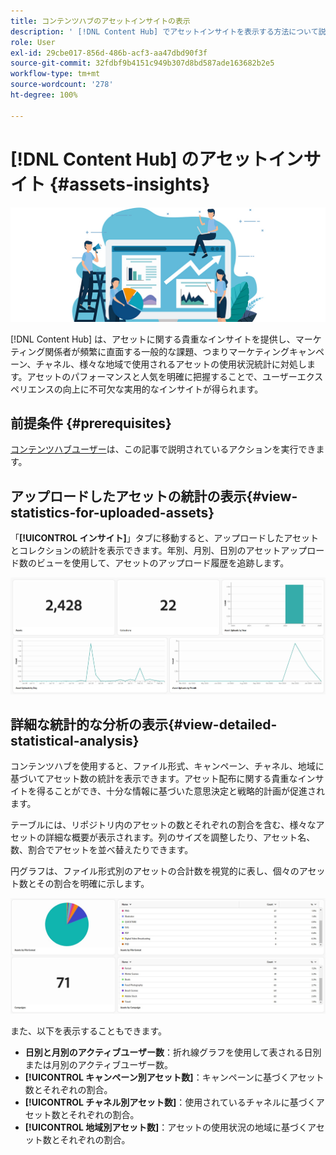 ```yaml
---
title: コンテンツハブのアセットインサイトの表示
description: ' [!DNL Content Hub] でアセットインサイトを表示する方法について説明します'
role: User
exl-id: 29cbe017-856d-486b-acf3-aa47dbd90f3f
source-git-commit: 32fdbf9b4151c949b307d8bd587ade163682b2e5
workflow-type: tm+mt
source-wordcount: '278'
ht-degree: 100%

---
```


# [!DNL Content Hub] のアセットインサイト {#assets-insights}

![アセットインサイト](assets/asset-insights-banner.jpg)

[!DNL Content Hub] は、アセットに関する貴重なインサイトを提供し、マーケティング関係者が頻繁に直面する一般的な課題、つまりマーケティングキャンペーン、チャネル、様々な地域で使用されるアセットの使用状況統計に対処します。アセットのパフォーマンスと人気を明確に把握することで、ユーザーエクスペリエンスの向上に不可欠な実用的なインサイトが得られます。

## 前提条件 {#prerequisites}

[コンテンツハブユーザー](deploy-content-hub.md#onboard-content-hub-users)は、この記事で説明されているアクションを実行できます。

## アップロードしたアセットの統計の表示{#view-statistics-for-uploaded-assets}

「**[!UICONTROL インサイト]**」タブに移動すると、アップロードしたアセットとコレクションの統計を表示できます。年別、月別、日別のアセットアップロード数のビューを使用して、アセットのアップロード履歴を追跡します。

![アップロードしたアセットの統計](assets/assets-insights.jpg)

<!-- You can track the upload history of your assets over the past 30 days or gain a more comprehensive view with data spanning the last 12 months. This feature enables you to evaluate the upload count of assets.  -->

<!-- Go to the **[!UICONTROL [!DNL Insights]]** tab.

2. Select the desired time frame to view the statistics; you can opt for either last 30 days or last 12 months.

Data for the selected time frame is displayed, including the upload count for the specified duration. -->

## 詳細な統計的な分析の表示{#view-detailed-statistical-analysis}

コンテンツハブを使用すると、ファイル形式、キャンペーン、チャネル、地域に基づいてアセット数の統計を表示できます。アセット配布に関する貴重なインサイトを得ることができ、十分な情報に基づいた意思決定と戦略的計画が促進されます。

テーブルには、リポジトリ内のアセットの数とそれぞれの割合を含む、様々なアセットの詳細な概要が表示されます。列のサイズを調整したり、アセット名、数、割合でアセットを並べ替えたりできます。

円グラフは、ファイル形式別のアセットの合計数を視覚的に表し、個々のアセット数とその割合を明確に示します。

![アセットタイプ統計別のアセット数](assets/insights-categorial-view.jpg)

また、以下を表示することもできます。

* **日別と月別のアクティブユーザー数**：折れ線グラフを使用して表される日別または月別のアクティブユーザー数。
* **[!UICONTROL キャンペーン別アセット数]**：キャンペーンに基づくアセット数とそれぞれの割合。
* **[!UICONTROL チャネル別アセット数]**：使用されているチャネルに基づくアセット数とそれぞれの割合。
* **[!UICONTROL 地域別アセット数]**：アセットの使用状況の地域に基づくアセット数とそれぞれの割合。
